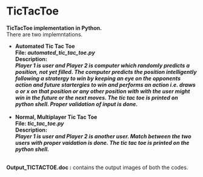 # TicTacToe
<b>TicTacToe implementation in Python.</b>  
There are two implemntations.  
<ul>
<li>
  <b>Automated Tic Tac Toe  </b><br/>
  <b>File:<i> automated_tic_tac_toe.py   </i></b> <br />
  <b>Description:</b><i><br/>
  <b> Player 1 is user and Player 2 is computer which randomly predicts a position, not yet filled. The computer predicts the position intelligently following a stratergy to win by keeping an eye on the opponents action and future startergies to win and performs an action i.e. draws o or x on that position or any other position with with the user might win in the future or the next moves. The tic tac toe is printed on python shell. Proper validation of input is done.</b><br /><br /></i>
  </li>
  
  <li>
  <b>Normal, Multiplayer Tic Tac Toe  </b><br/>
  <b>File:<i> tic_tac_toe.py   </i></b> <br />
  <b>Description:</b><i><br/>
  <b> Player 1 is user and Player 2 is another user. Match between the two users with proper vaidation is done. The tic tac toe is printed on the python shell. </b><br /><br /></i>
  </li>
</ul>
<b>Output_TICTACTOE.doc :</b>  contains the output images of both the codes.
